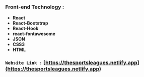 ### Front-end Technology : 
- **React**
- **React-Bootstrap**
- **React-Hook**
- **react-fontawesome**
- **JSON**
- **CSS3**
- **HTML**



### `Website Link :` [https://thesportsleagues.netlify.app](https://thesportsleagues.netlify.app)